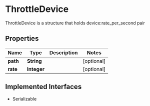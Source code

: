 

# ThrottleDevice

ThrottleDevice is a structure that holds device:rate_per_second pair

## Properties

| Name | Type | Description | Notes |
|------------ | ------------- | ------------- | -------------|
|**path** | **String** |  |  [optional] |
|**rate** | **Integer** |  |  [optional] |


## Implemented Interfaces

* Serializable


